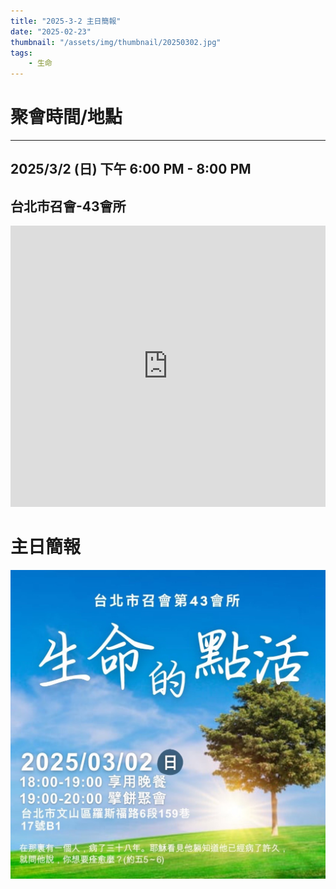 ```yaml
---
title: "2025-3-2 主日簡報"
date: "2025-02-23"
thumbnail: "/assets/img/thumbnail/20250302.jpg"
tags:
    - 生命
---
```


# 聚會時間/地點
___

## 2025/3/2 (日) 下午 6:00 PM - 8:00 PM

## 台北市召會-43會所
<iframe src="https://www.google.com/maps/embed?pb=!1m18!1m12!1m3!1d1861.018064677444!2d121.54127558199755!3d24.99750156997027!2m3!1f0!2f0!3f0!3m2!1i1024!2i768!4f13.1!3m3!1m2!1s0x3442aa037a04bf63%3A0xca07e92f33867207!2z5Y-w5YyX5biC5Y-s5pyD56ys5Zub5Y2B5LiJ6IGa5pyD5omA!5e0!3m2!1szh-TW!2stw!4v1729835929402!5m2!1szh-TW!2stw" width="100%" height="450" style="border:0;" allowfullscreen="" loading="lazy" referrerpolicy="no-referrer-when-downgrade"></iframe>

# 主日簡報

<img src="/assets/img/thumbnail/20250302.jpg" alt="生命的點活" style="box-shadow: 5px 5px 10px \#888;">
